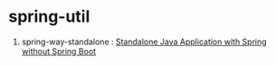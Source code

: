 # spring-util



1. spring-way-standalone : [Standalone Java Application with Spring without Spring Boot](http://junjun-java.blogspot.sg/2017/06/run-spring-as-standalone-application.html)
